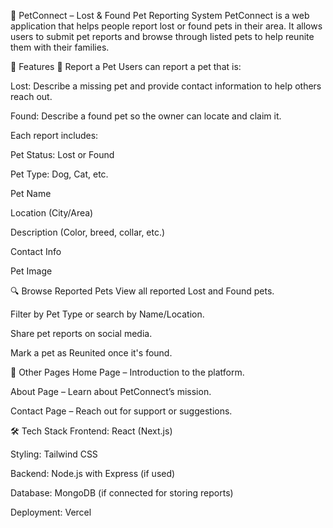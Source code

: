 🐾 PetConnect – Lost & Found Pet Reporting System
PetConnect is a web application that helps people report lost or found pets in their area. It allows users to submit pet reports and browse through listed pets to help reunite them with their families.

🌟 Features
📌 Report a Pet
Users can report a pet that is:

Lost: Describe a missing pet and provide contact information to help others reach out.

Found: Describe a found pet so the owner can locate and claim it.

Each report includes:

Pet Status: Lost or Found

Pet Type: Dog, Cat, etc.

Pet Name

Location (City/Area)

Description (Color, breed, collar, etc.)

Contact Info

Pet Image

🔍 Browse Reported Pets
View all reported Lost and Found pets.

Filter by Pet Type or search by Name/Location.

Share pet reports on social media.

Mark a pet as Reunited once it's found.

📄 Other Pages
Home Page – Introduction to the platform.

About Page – Learn about PetConnect’s mission.

Contact Page – Reach out for support or suggestions.

🛠️ Tech Stack
Frontend: React (Next.js)

Styling: Tailwind CSS

Backend: Node.js with Express (if used)

Database: MongoDB (if connected for storing reports)

Deployment: Vercel
